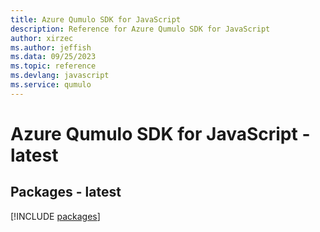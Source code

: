 ```yaml
---
title: Azure Qumulo SDK for JavaScript
description: Reference for Azure Qumulo SDK for JavaScript
author: xirzec
ms.author: jeffish
ms.data: 09/25/2023
ms.topic: reference
ms.devlang: javascript
ms.service: qumulo
---
```

# Azure Qumulo SDK for JavaScript - latest
## Packages - latest
[!INCLUDE [packages](qumulo-index.md)]